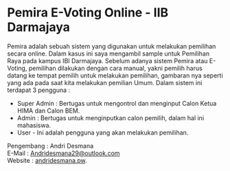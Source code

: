 # Pemira E-Voting Online - IIB Darmajaya <br>

Pemira adalah sebuah sistem yang digunakan untuk melakukan pemilihan secara online. Dalam kasus ini saya mengambil sample untuk Pemilihan Raya pada kampus IBI Darmajaya.
Sebelum adanya sistem Pemira atau E-Voting, pemilihan dilakukan dengan cara manual, yakni pemilih harus datang ke tempat pemilih untuk melakukan pemilihan, gambaran nya seperti yang ada pada saat kita melakukan pemilian Umum.
Dalam sistem ini terdapat 3 pengguna :
- Super Admin : Bertugas untuk mengontrol dan menginput Calon Ketua HIMA dan Calon BEM.
- Admin : Bertugas untuk menginputkan calon pemilih, dalam hal ini mahasiswa.
- User - Ini adalah pengguna yang akan melakukan pemilihan.

Pengembang : Andri Desmana<br>
E-Mail : Andridesmana29@outlook.com <br>
Website : [andridesmana.pw](http://andridesmana.pw/).
